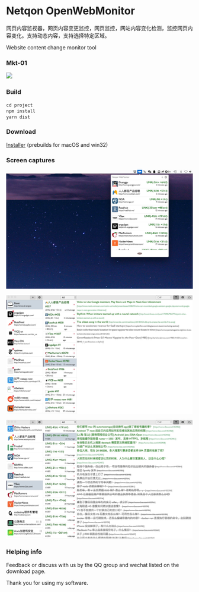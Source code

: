 # Netqon OpenWebMonitor

网页内容监视器，网页内容变更监控，网页监控，网站内容变化检测，监控网页内容变化。支持动态内容，支持选择特定区域。

Website content change monitor tool

### Mkt-01

![](https://fate2.oss-cn-shanghai.aliyuncs.com/pool/20180824170052.png)

### Build

```
cd project
npm install
yarn dist
```

### Download

[Installer](http://openwebmonitor.netqon.com/) (prebuilds for macOS and win32)

### Screen captures

![](content/libs/0.jpg)

![](content/libs/1.jpg)

![](content/libs/2.jpg)



### Helping info

Feedback  or discuss with us by the QQ group and wechat listed on the download page.

Thank you for using my software.